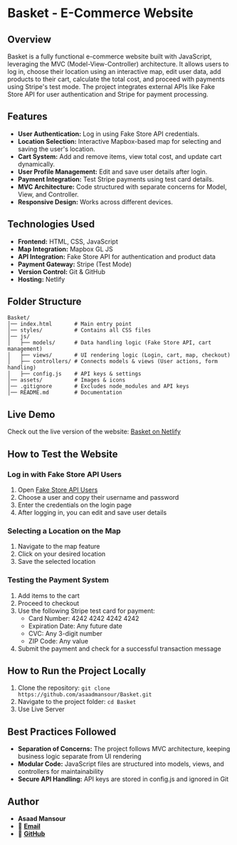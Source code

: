 # Basket - E-Commerce Website

## Overview
Basket is a fully functional e-commerce website built with JavaScript, leveraging the MVC (Model-View-Controller) architecture. It allows users to log in, choose their location using an interactive map, edit user data, add products to their cart, calculate the total cost, and proceed with payments using Stripe's test mode. The project integrates external APIs like Fake Store API for user authentication and Stripe for payment processing.

## Features
- **User Authentication:** Log in using Fake Store API credentials.
- **Location Selection:** Interactive Mapbox-based map for selecting and saving the user's location.
- **Cart System:** Add and remove items, view total cost, and update cart dynamically.
- **User Profile Management:** Edit and save user details after login.
- **Payment Integration:** Test Stripe payments using test card details.
- **MVC Architecture:** Code structured with separate concerns for Model, View, and Controller.
- **Responsive Design:** Works across different devices.

## Technologies Used
- **Frontend:** HTML, CSS, JavaScript
- **Map Integration:** Mapbox GL JS
- **API Integration:** Fake Store API for authentication and product data
- **Payment Gateway:** Stripe (Test Mode)
- **Version Control:** Git & GitHub
- **Hosting:** Netlify

## Folder Structure
```
Basket/
│── index.html       # Main entry point
│── styles/          # Contains all CSS files
│── js/
│   ├── models/      # Data handling logic (Fake Store API, cart management)
│   ├── views/       # UI rendering logic (Login, cart, map, checkout)
│   ├── controllers/ # Connects models & views (User actions, form handling)
│   ├── config.js    # API keys & settings
│── assets/          # Images & icons
│── .gitignore       # Excludes node_modules and API keys
│── README.md        # Documentation
```

## Live Demo
Check out the live version of the website: [Basket on Netlify](https://basket-asaad.netlify.app)

## How to Test the Website

### Log in with Fake Store API Users
1. Open [Fake Store API Users](https://fakestoreapi.com/users)
2. Choose a user and copy their username and password
3. Enter the credentials on the login page
4. After logging in, you can edit and save user details

### Selecting a Location on the Map
1. Navigate to the map feature
2. Click on your desired location
3. Save the selected location

### Testing the Payment System
1. Add items to the cart
2. Proceed to checkout
3. Use the following Stripe test card for payment:
   - Card Number: 4242 4242 4242 4242
   - Expiration Date: Any future date
   - CVC: Any 3-digit number
   - ZIP Code: Any value
4. Submit the payment and check for a successful transaction message

## How to Run the Project Locally
1. Clone the repository: `git clone https://github.com/asaadmansour/Basket.git`
2. Navigate to the project folder: `cd Basket`
3. Use Live Server

## Best Practices Followed
- **Separation of Concerns:** The project follows MVC architecture, keeping business logic separate from UI rendering
- **Modular Code:** JavaScript files are structured into models, views, and controllers for maintainability
- **Secure API Handling:** API keys are stored in config.js and ignored in Git
## Author
- **Asaad Mansour**  
- 📧 **[Email](mailto:as89aadmansour@gmail.com)**  
- 🔦 **[GitHub](https://github.com/asaadmansour)**  

